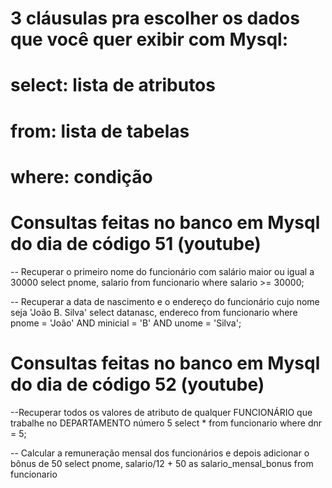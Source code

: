 # 3 cláusulas pra escolher os dados que você quer exibir com Mysql:
# select: lista de atributos
# from: lista de tabelas
# where: condição

# Consultas feitas no banco em Mysql do dia de código 51 (youtube)

-- Recuperar o primeiro nome do funcionário com salário maior ou igual a 30000
select pnome, salario
from funcionario
where salario >= 30000;

-- Recuperar a data de nascimento e o endereço do funcionário cujo nome seja 'João B. Silva'
select datanasc, endereco
from funcionario
where pnome = 'João' AND minicial = 'B' AND unome = 'Silva'; 


# Consultas feitas no banco em Mysql do dia de código 52 (youtube)

--Recuperar todos os valores de atributo de qualquer FUNCIONÁRIO que trabalhe no DEPARTAMENTO número 5
select *
from funcionario
where dnr = 5;

-- Calcular a remuneração mensal dos funcionários e depois adicionar o bônus de 50
select pnome, salario/12 + 50 as salario_mensal_bonus
from funcionario